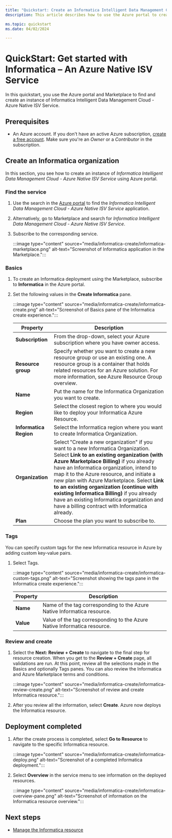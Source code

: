 ```yaml
---
title: "Quickstart: Create an Informatica Intelligent Data Management Cloud deployment"
description: This article describes how to use the Azure portal to create an  Informatica IDMC organization.

ms.topic: quickstart
ms.date: 04/02/2024

---
```

# QuickStart: Get started with Informatica – An Azure Native ISV Service

In this quickstart, you use the Azure portal and Marketplace to find and create an instance of Informatica Intelligent Data Management Cloud - Azure Native ISV Service.

## Prerequisites

- An Azure account. If you don't have an active Azure subscription, [create a free account](https://azure.microsoft.com/pricing/purchase-options/azure-account?cid=msft_learn). Make sure you're an _Owner_ or a _Contributor_ in the subscription.

## Create an Informatica organization

In this section, you see how to create an instance of  _Informatica Intelligent Data Management Cloud - Azure Native ISV Service_ using Azure portal.

### Find the service

1. Use the search in the [Azure portal](https://portal.azure.com) to find the _Informatica Intelligent Data Management Cloud - Azure Native ISV Service_ application.
2. Alternatively, go to Marketplace and search for _Informatica Intelligent Data Management Cloud - Azure Native ISV Service_.
3. Subscribe to the corresponding service.

    :::image type="content" source="media/informatica-create/informatica-marketplace.png" alt-text="Screenshot of Informatica application in the Marketplace.":::

### Basics

1. To create an Informatica deployment using the Marketplace, subscribe to **Informatica** in the Azure portal.

1. Set the following values in the **Create Informatica** pane.

    :::image type="content" source="media/informatica-create/informatica-create.png" alt-text="Screenshot of Basics pane of the Informatica create experience.":::

    | Property  | Description |
    |---------|---------|
    | **Subscription**  | From the drop-down, select your Azure subscription where you have owner access. |
    | **Resource group**     | Specify whether you want to create a new resource group or use an existing one. A resource group is a container that holds related resources for an Azure solution. For more information, see Azure Resource Group overview. |
    | **Name**  | Put the name for the Informatica Organization you want to create. |
    | **Region** | Select the closest region to where you would like to deploy your Informatica Azure Resource. |
    | **Informatica Region** | Select the Informatica region where you want to create Informatica Organization. |
    | **Organization** | Select "Create a new organization" if you want to a new Informatica Organization. Select **Link to an existing organization (with Azure Marketplace Billing)** if you already have an Informatica organization, intend to map it to the  Azure resource, and initiate a new plan with Azure Marketplace. Select **Link to an existing organization (continue with existing Informatica Billing)** if you already have an existing Informatica organization and have a billing contract with Informatica already. |
    | **Plan** | Choose the plan you want to subscribe to. |

### Tags

You can specify custom tags for the new Informatica resource in Azure by adding custom key-value pairs.

1. Select Tags.

    :::image type="content" source="media/informatica-create/informatica-custom-tags.png" alt-text="Screenshot showing the tags pane in the Informatica create experience.":::

    | Property | Description |
    |----------| -------------|
    |**Name** | Name of the tag corresponding to the Azure Native Informatica resource. |
    | **Value** | Value of the tag corresponding to the Azure Native Informatica resource. |

### Review and create

1. Select the **Next: Review + Create** to navigate to the final step for resource creation. When you get to the **Review + Create** page, all validations are run. At this point, review all the selections made in the Basics and optionally Tags panes. You can also review the Informatica and Azure Marketplace terms and conditions.  

    :::image type="content" source="media/informatica-create/informatica-review-create.png" alt-text="Screenshot of review and create Informatica resource.":::

1. After you review all the information, select **Create**. Azure now deploys the Informatica resource.

## Deployment completed

1. After the create process is completed, select **Go to Resource** to navigate to the specific Informatica resource.

    :::image type="content" source="media/informatica-create/informatica-deploy.png" alt-text="Screenshot of a completed Informatica deployment.":::

1. Select **Overview** in the service menu to see information on the deployed resources.

    :::image type="content" source="media/informatica-create/informatica-overview-pane.png" alt-text="Screenshot of information on the Informatica resource overview.":::

## Next steps

- [Manage the Informatica resource](manage.md)

